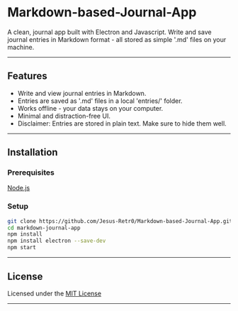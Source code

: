 # Markdown-based-Journal-App
A clean, journal app built with Electron and Javascript. Write and save journal entries in Markdown format - all stored as simple '.md' files on your machine.

---

## Features
- Write and view journal entries in Markdown.
- Entries are saved as '.md' files in a local 'entries/' folder.
- Works offline - your data stays on your computer.
- Minimal and distraction-free UI.
- Disclaimer: Entries are stored in plain text. Make sure to hide them well.

---

## Installation
### Prerequisites
[Node.js](https://nodejs.org/)

### Setup

```bash
git clone https://github.com/Jesus-Retr0/Markdown-based-Journal-App.git
cd markdown-journal-app
npm install
npm install electron --save-dev
npm start
```
---

## License

Licensed under the [MIT License](LICENSE)

---
